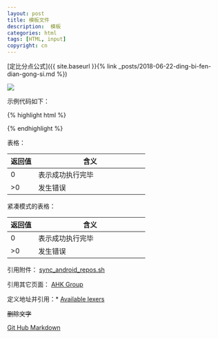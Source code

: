 ```yaml
---
layout: post
title: 模板文件
description:  模板
categories: html
tags: [HTML, input]
copyright: cn
---
```


[定比分点公式]({{ site.baseurl }}{% link _posts/2018-06-22-ding-bi-fen-dian-gong-si.md %})

<img src="{{ site.baseurl }}{% link /pic/pxx_mianji.svg %}"/> 


示例代码如下：

{% highlight html %}
<html>

</html>
{% endhighlight %}


表格：

<table width="100%">
    <thead>
        <tr>
            <th width="20%">返回值</th>
            <th width="80%">含义</th>
        </tr>
    </thead>
    <tbody>
        <tr>
            <td>0</td>
            <td>表示成功执行完毕</td>
        </tr>
        <tr>
            <td> >0 </td>
            <td>发生错误</td>
        </tr>
    </tbody>
</table>

紧凑模式的表格：

<table width="100%">
    <thead>
        <tr><th width="20%">返回值</th><th width="80%">含义</th></tr>
    </thead>
    <tbody>
        <tr><td>0</td><td>表示成功执行完毕</td></tr>
        <tr><td> >0 </td><td>发生错误</td></tr>
    </tbody>
</table>

引用附件： [sync_android_repos.sh](/attachments/sync_android_repos.sh)

引用其它页面： [AHK Group](/2011/07/03/autohotkey.html)

定义地址并引用：* [Available lexers][lexers]

[lexers]: http://pygments.org/docs/lexers/

~~删除文字~~

[Git Hub Markdown](https://help.github.com/articles/basic-writing-and-formatting-syntax)
